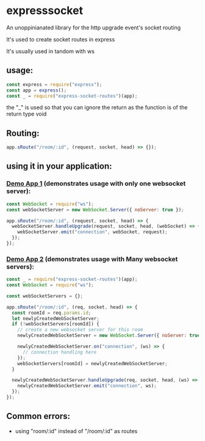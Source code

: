 # expresssocket

An unoppinianated library for the http upgrade event's socket routing

It's used to create socket routes in express

It's usually used in tandom with ws

## usage:

```javascript
const express = require("express");
const app = express();
const _ = require("express-socket-routes")(app);
```

the "\_" is used so that you can ignore the return as the function is of the return type void

## Routing:

```javascript
app.sRoute("/room/:id", (request, socket, head) => {});
```

## using it in your application:

### [Demo App 1](https://github.com/kataya1/expresssocket-Apps/blob/main/demoApp1Server.js) (demonstrates usage with only one websocket server):

```javascript
const WebSocket = require("ws");
const webSocketServer = new WebSocket.Server({ noServer: true });

app.sRoute("/room/:id", (request, socket, head) => {
  webSocketServer.handleUpgrade(request, socket, head, (webSocket) => {
    webSocketServer.emit("connection", webSocket, request);
  });
});
```

### [Demo App 2](https://github.com/kataya1/expresssocket-Apps/blob/main/demoAppNservers.js) (demonstrates usage with Many websocket servers):

```javascript
const _ = require("express-socket-routes")(app);
const WebSocket = require("ws");

const webSocketServers = {};

app.sRoute("/room/:id", (req, socket, head) => {
  const roomId = req.params.id;
  let newlyCreatedWebSocketServer;
  if (!webSocketServers[roomId]) {
    // create a new websocket server for this room
    newlyCreatedWebSocketServer = new WebSocket.Server({ noServer: true });

    newlyCreatedWebSocketServer.on("connection", (ws) => {
      // connection handling here
    });
    webSocketServers[roomId] = newlyCreatedWebSocketServer;
  }

  newlyCreatedWebSocketServer.handleUpgrade(req, socket, head, (ws) => {
    newlyCreatedWebSocketServer.emit("connection", ws);
  });
});
```

## Common errors:

- using "room/:id" instead of "/room/:id" as routes
